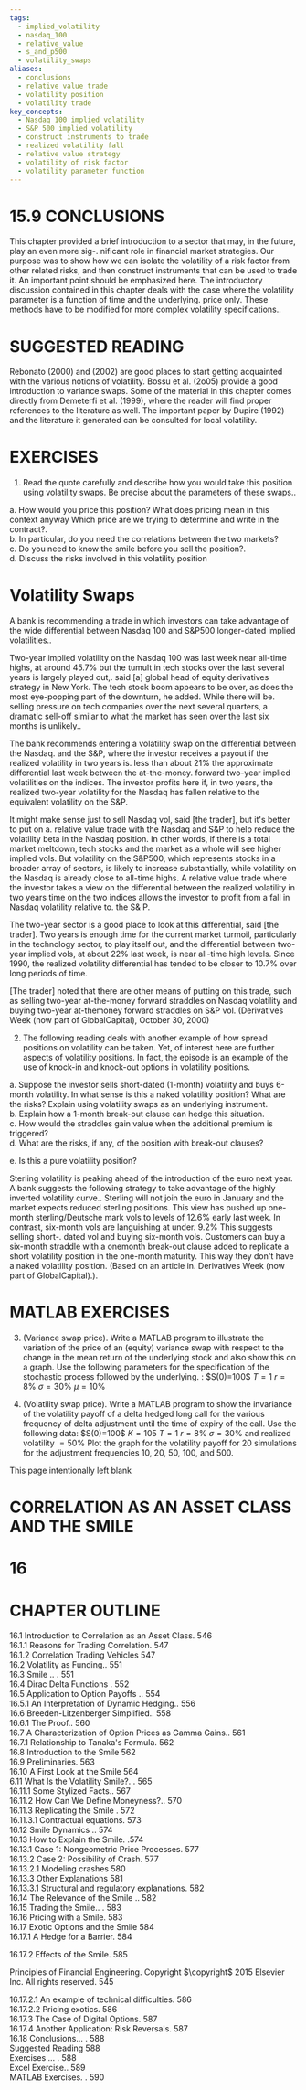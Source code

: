 ```yaml
---
tags:
  - implied_volatility
  - nasdaq_100
  - relative_value
  - s_and_p500
  - volatility_swaps
aliases:
  - conclusions
  - relative value trade
  - volatility position
  - volatility trade
key_concepts:
  - Nasdaq 100 implied volatility
  - S&P 500 implied volatility
  - construct instruments to trade
  - realized volatility fall
  - relative value strategy
  - volatility of risk factor
  - volatility parameter function
---
```


# 15.9 CONCLUSIONS  

This chapter provided a brief introduction to a sector that may, in the future, play an even more sig-. nificant role in financial market strategies. Our purpose was to show how we can isolate the volatility of a risk factor from other related risks, and then construct instruments that can be used to trade it. An important point should be emphasized here. The introductory discussion contained in this chapter deals with the case where the volatility parameter is a function of time and the underlying. price only. These methods have to be modified for more complex volatility specifications..  

# SUGGESTED READING  

Rebonato (2000) and (2002) are good places to start getting acquainted with the various notions of volatility. Bossu et al. (2o05) provide a good introduction to variance swaps. Some of the material in this chapter comes directly from Demeterfi et al. (1999), where the reader will find proper references to the literature as well. The important paper by Dupire (1992) and the literature it generated can be consulted for local volatility.  

# EXERCISES  

1. Read the quote carefully and describe how you would take this position using volatility swaps. Be precise about the parameters of these swaps..  

a. How would you price this position? What does pricing mean in this context anyway Which price are we trying to determine and write in the contract?.   
b. In particular, do you need the correlations between the two markets?   
c. Do you need to know the smile before you sell the position?.   
d. Discuss the risks involved in this volatility position  

# Volatility Swaps  

A bank is recommending a trade in which investors can take advantage of the wide differential between Nasdaq 100 and S&P500 longer-dated implied volatilities..  

Two-year implied volatility on the Nasdaq 100 was last week near all-time highs, at around $45.7\%$ but the tumult in tech stocks over the last several years is largely played out,. said [a] global head of equity derivatives strategy in New York. The tech stock boom appears to be over, as does the most eye-popping part of the downturn, he added. While there will be. selling pressure on tech companies over the next several quarters, a dramatic sell-off similar to what the market has seen over the last six months is unlikely..  

The bank recommends entering a volatility swap on the differential between the Nasdaq. and the S&P, where the investor receives a payout if the realized volatility in two years is. less than about $21\%$ the approximate differential last week between the at-the-money. forward two-year implied volatilities on the indices. The investor profits here if, in two years, the realized two-year volatility for the Nasdaq has fallen relative to the equivalent volatility on the S&P.  

It might make sense just to sell Nasdaq vol, said [the trader], but it's better to put on a. relative value trade with the Nasdaq and S&P to help reduce the volatility beta in the Nasdaq position. In other words, if there is a total market meltdown, tech stocks and the market as a whole will see higher implied vols. But volatility on the S&P500, which represents stocks in a broader array of sectors, is likely to increase substantially, while volatility on the Nasdaq is already close to all-time highs. A relative value trade where the investor takes a view on the differential between the realized volatility in two years time on the two indices allows the investor to profit from a fall in Nasdaq volatility relative to. the S& P.  

The two-year sector is a good place to look at this differential, said [the trader]. Two years is enough time for the current market turmoil, particularly in the technology sector, to play itself out, and the differential between two-year implied vols, at about $22\%$ last week, is near all-time high levels. Since 1990, the realized volatility differential has tended to be closer to $10.7\%$ over long periods of time.  

[The trader] noted that there are other means of putting on this trade, such as selling two-year at-the-money forward straddles on Nasdaq volatility and buying two-year at-themoney forward straddles on S&P vol. (Derivatives Week (now part of GlobalCapital), October 30, 2000)  

2. The following reading deals with another example of how spread positions on volatility can be taken. Yet, of interest here are further aspects of volatility positions. In fact, the episode is an example of the use of knock-in and knock-out options in volatility positions.  

a. Suppose the investor sells short-dated (1-month) volatility and buys 6-month volatility. In what sense is this a naked volatility position? What are the risks? Explain using volatility swaps as an underlying instrument.   
b. Explain how a 1-month break-out clause can hedge this situation.   
c. How would the straddles gain value when the additional premium is triggered?   
d. What are the risks, if any, of the position with break-out clauses?  

e. Is this a pure volatility position?  

Sterling volatility is peaking ahead of the introduction of the euro next year. A bank suggests the following strategy to take advantage of the highly inverted volatility curve.. Sterling will not join the euro in January and the market expects reduced sterling positions. This view has pushed up one-month sterling/Deutsche mark vols to levels of $12.6\%$ early last week. In contrast, six-month vols are languishing at under. $9.2\%$ This suggests selling short-. dated vol and buying six-month vols. Customers can buy a six-month straddle with a onemonth break-out clause added to replicate a short volatility position in the one-month maturity. This way they don't have a naked volatility position. (Based on an article in. Derivatives Week (now part of GlobalCapital).).  

# MATLAB EXERCISES  

3. (Variance swap price). Write a MATLAB program to illustrate the variation of the price of an (equity) variance swap with respect to the change in the mean return of the underlying stock and also show this on a graph. Use the following parameters for the specification of the stochastic process followed by the underlying. : $S(0)=100\$ $T=1$ $r=8\%$ $\sigma=30\%$ $\mu=10\%$  

4. (Volatility swap price). Write a MATLAB program to show the invariance of the volatility payoff of a delta hedged long call for the various frequency of delta adjustment until the time of expiry of the call. Use the following data: $S(0)=100\$ $K=105$ $T=1$ $r=8\%$ $\sigma=30\%$ and realized volatility $=50\%$ Plot the graph for the volatility payoff for 20 simulations for the adjustment frequencies 10, 20, 50, 100, and 500.  

This page intentionally left blank  

# CORRELATION AS AN ASSET CLASS AND THE SMILE  

# 16  

# CHAPTER OUTLINE  

16.1 Introduction to Correlation as an Asset Class. 546   
16.1.1 Reasons for Trading Correlation. 547   
16.1.2 Correlation Trading Vehicles 547   
16.2 Volatility as Funding.. 551   
16.3 Smile .. . 551   
16.4 Dirac Delta Functions . 552   
16.5 Application to Option Payoffs .. 554   
16.5.1 An Interpretation of Dynamic Hedging.. 556   
16.6 Breeden-Litzenberger Simplified.. 558   
16.6.1 The Proof.. 560   
16.7 A Characterization of Option Prices as Gamma Gains.. 561   
16.7.1 Relationship to Tanaka's Formula. 562   
16.8 Introduction to the Smile 562   
16.9 Preliminaries. 563   
16.10 A First Look at the Smile 564   
6.11 What Is the Volatility Smile?. . 565   
16.11.1 Some Stylized Facts.. 567   
16.11.2 How Can We Define Moneyness?.. 570   
16.11.3 Replicating the Smile . 572   
16.11.3.1 Contractual equations. 573   
16.12 Smile Dynamics .. 574   
16.13 How to Explain the Smile. .574   
16.13.1 Case 1: Nongeometric Price Processes. 577   
16.13.2 Case 2: Possibility of Crash. 577   
16.13.2.1 Modeling crashes 580   
16.13.3 Other Explanations 581   
16.13.3.1 Structural and regulatory explanations. 582   
16.14 The Relevance of the Smile .. 582   
16.15 Trading the Smile.. . 583   
16.16 Pricing with a Smile. 583   
16.17 Exotic Options and the Smile 584   
16.17.1 A Hedge for a Barrier. 584  

16.17.2 Effects of the Smile. 585  

Principles of Financial Engineering. Copyright $\copyright$ 2015 Elsevier Inc. All rights reserved. 545  

16.17.2.1 An example of technical difficulties. 586   
16.17.2.2 Pricing exotics. 586   
16.17.3 The Case of Digital Options. 587   
16.17.4 Another Application: Risk Reversals. 587   
16.18 Conclusions... . 588   
Suggested Reading 588   
Exercises ... . 588   
Excel Exercise.. 589   
MATLAB Exercises. . 590  
